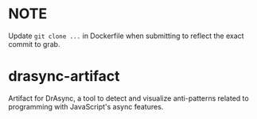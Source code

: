 # NOTE

Update `git clone ...` in Dockerfile when submitting to reflect the exact commit to grab.

# drasync-artifact
Artifact for DrAsync, a tool to detect and visualize anti-patterns related to programming with JavaScript's async features.
